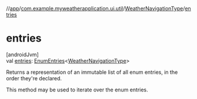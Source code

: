//[app](../../../index.md)/[com.example.myweatherapplication.ui.util](../index.md)/[WeatherNavigationType](index.md)/[entries](entries.md)

# entries

[androidJvm]\
val [entries](entries.md): [EnumEntries](https://kotlinlang.org/api/latest/jvm/stdlib/kotlin.enums/-enum-entries/index.html)&lt;[WeatherNavigationType](index.md)&gt;

Returns a representation of an immutable list of all enum entries, in the order they're declared.

This method may be used to iterate over the enum entries.
